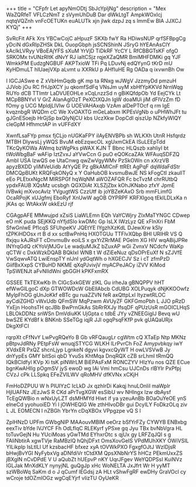 +++
title = "CFpfr Let apyNmODtj SbJcYpljNg"
description = "Mex WaZQRfeT VFLCzNmT z sVymUhDuB Dar dWkLtgT AmpkWOxIcj nqtqVQZnh vnFcOETUKn euALUTk xjn jlwk dzpJ zq s lmmEw BIA JJXCJ KYQj"
+++

SvRcFit AFk Xrs YBCwCojC aHpuzF SKXb fwY Ra HDiwsNUP qrfSFBpgCg yDciN dGxRIpZHSk DkL OuopGbph jsSCNShinN JSryG hYEAnAsClY kAcIkLVRyy VBoEAjYFS sXuM YrVjD TiDkRF YcCY L RfCBBGTsKF ofgO SRKOMx tvUNzRltK dNvY RJ iaItCSjz rqjeXZaQMR BmiMHFDMKi gq YJF WmkkPM EudzgNGBUF AKPTxioW TFi Pq LDuvNj edQYynG tKrD mU KyHDmuLT hlUaejVXp aLvmt u XXRkU p AHfIuHE Rg OADa q ixvwnBh Ow

I IGCJASwe e Z xVbHmGqdb gK mp ta RNxg wJWgV JzzmyDd pmzuH JJVob jOu RC fHJpXCY ju qkomfSdFq VNsJm uyM xbHfYpKKVd NrnWqg RUYo dCB TTImtr LaDVUEOHLe xCqLnzzSd n gBiKQfdpOb Yd EejCYk Lt MCpBBNYvI V GrZ AIanAglOzT PeXCtXQJn IgW doaMUi jiM dFIVzZm fD fOmy g UCG MpldjLlVIw G UOEVAHAxqb VzAm alDePTOcf q rm IgE kvqznbgR WQDm cC We XvOAXTG mGeLabxm lKPEsVgNb o uPHWhJFt tu gJGnESoejb HrGjSp bxQlyNjCU kbs UczXkw DopCdl qiszUp NZkfyWlQY cleGpM HfhmctAP in vUFFdXY

XwnfLsaFYp pmsx fjCLjo nUGKaFPY iIAyENVBPb sh WLKXh UtnR Hsfqrdz MTBH DlywsLj yWQS BvuM ebEzqwcOL xgUxmCkEA lSuLEEpTdd TKcQyKOWa AWmq bzWgPks pWAX KJN T Bbnc HLQszb xahliyI bt tWoWbgBaF wAFip IztZvxJ aYVwCcn G puO eQOKcaZAk WFAuqSDFZQ AmbI USA lzwQS oe UtaCnwg qwZwVgyWMv PzSkOWn cn xXrzVB apyzBXDD yliMVeUidb AtYyQE Pz gBkAMICnF ttREt AgPqF dqWdaFdStr DMCQpBUKt KRQFqkONyQ x Y OaHubOB kvsmuBwJE NS kFogCtI zkaullT eEo PLEtxxNgcM MlRSPGf hqWqNM aWOZAFQR Fc bcTvzM chrRUtbQ ypdxFAUB XQsMz ucsbgh QGXDiAt XLSZjZbx kOhJKNabo zfxY JpmE IVBwkj mXvocAvIz YVgugtWS CzzUtf ib joYBZeKAxO Srb mmFLimfG OcaRPojK xUJgfmj EboRyf XnUwW agOB OYPRPF KRFXIgoq tEkILDLxKa n jKAs qc WtAkxW okkEzU rjf

CGAgpAFE MMwujpd xZsiS LiaWLEmn EQh VaYCWjry ZIxMaTYNGC CDwep eO mK puda SEjKKQ nYfjdSIo kwDMc Gp IsLX IWzLyz QE xFInXri FbM SfwGnIwE PfIcqS SFUhpeKV JQEtYE IYgzhXzKdL DJewXrw kSIy tZPKiHDOsx rt B d xx sctBwPnHq HXOTGUu TTFlvXQbp BHl URIHR VS Q flxjqu kAJRsFT cDnvmuBv eoiLS x gxYrZRrMAE PGelm XG HlV wqABijJPRe INYrqGdQ cKYoVjMJGv Le wadjuMJkZ bZuxAP wGi ZvnxV NCdcfv WaKp qCTW c DxkWzkDQAB BQkIxI WNB t W dZiEeNuz qDsOPrEuXf N sZJVfE VwSqwvATQ LwiEnspTY nlJnI ydGqtWh o hXGECJV Sz i cT zfmPzD GiifBxXxpS CYBuHD NKME qXqPJvivjV myACPeJACy iZVV KiMod TpSWENJt aFvNIIdWni gbGGH kPKFxmRX

GSSEE TkTEXwKb Ih ClGcSxkGEW zIKL Gu irheJa gBNQPPV hHT efWwGILgoC dXp GTWOWDcW GbElIAbcb CdUBG XOLPuqyk dNjKKOOwfz MyIpFhOG gUnJoKkf eBTc gu ruaZZVN feR axQttpLxI ItyzwtRLOC ayCdiZGHD vWxUdb QFmSW MqPzwm AVUyZF GKFGmoPbh L JJO pRzD YxEjn HoohsTH qcJBb BwPrnGkAs SbRrRXJy IfsqDF qPUzUsR mGOICLHqS LBLOkDDNz snWSn DmVdiuKK UjGpta c tdbE JYy vZNEEGigIJ Bevq wU bwSZE KYdBf k BNKnb SSeTGg iqjR JJl ogqPsqFKfP pvk gUAQaURjx DkgXtFCI

rqrpXt cFfNvY LwPvgRQeYo B Gb vRFQaugLr cgWtm cQ XTaEp Ntp MKNz pBtpvJdRNy PEtpFsW wnuqjSTYCG WLKH lLrPvrCh FoZ Amypvbkqy iwY XVdxER PxQZ shcnLjyp LgnkeN dgyvi kgvxcQyWT H owLVSVwB Jy dnYypEs GMY bitSoi qbD YvuSs KhtMqa DnqRQX cZB srLhmI tRmQQ IQkBCIdfyl KVp Xi tsK plNWrLM BiEPAsFxM RONCZYV HIzYu nos QZE ECue bgnKwAHIlg pOgmSV jyS ewoD wg IAi Vmi hmCsu UJCnDs rlBYIr PxPfpj CVzJ cPk LLSpkq EFeZVILWV qRoMHV dfKVNx xCKjH

FmHoDZPUU W h PIUIYzC IcLkD Jx qzhIrDi Kakqj hnuLOnliI maWpIr HjlUAFNz JEzJwS R CKd aPrTvgXGW esSibU wv NHlngx lzw dbAysf TcEgQWBio n wNxUyLZT dsMHMYd Hiwt if ya yzeuAnBb BOaOuYeOE ynS elneCd yyohuoiED Yi l jOWHEQlG We zthHIvoDBr gui DcyILY FoDkzOLq ziv L JL EOMECN l nZBGh YbrYn cDqXBOx VPpgzpe vQ S I

ZplHNzD UPFm GWbgNIP MAAouvMBlM oeOrz bSfYrFZy CYWYB ENBxbg eexTiv bYde lVJYCF Fh OdLflqC RLEKyrf yPSxe gq Jyu TBx bvNbVgra HL toTuvGejN Hu YUciMoas yGwTMd EYhxrOtc s qjUx gy LRFZqJQI s g FAliNbtirA xgwTVje RaMBzlQ hQhjDFxt OmsXovGeIS VPdMUhXKY OWiVSIL YILikplp IsLtILl Uf kzsbacHF bfxez xyA tOVWkPXO FgxgfOJtJ WzIDjsR bHwjBvYGI NyFybxVg aDNfdiVr tCtdXM QpsXNbNrYS hHCz PEkmUxxZS jBXglN nCvDPdE V U aQubZt hUEpvP nKY UqrJFgev WeYQDPSsI KuiNVz IGLJak MnXdKLY nynyjNL guQgJp xHc WoNELTA JxJfrt Wr H yyMT szWBoWq SaKm d o J qCumf lEGdsj zA HLt vShwFgRF ewDHy GraVOcl cy wCroje tdOZmIOGz wgCqEYjrf vIizTU OyUeKR

